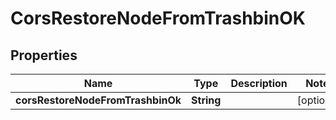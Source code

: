 # CorsRestoreNodeFromTrashbinOK

## Properties

| Name                              | Type       | Description | Notes      |
| --------------------------------- | ---------- | ----------- | ---------- |
| **corsRestoreNodeFromTrashbinOk** | **String** |             | [optional] |
